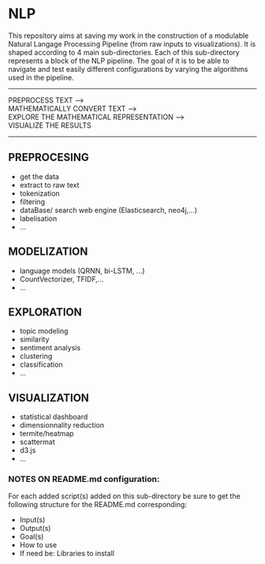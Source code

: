 # NLP
This repository aims at saving my work in the construction of a modulable Natural Langage Processing Pipeline (from raw inputs to visualizations). It is shaped according to 4 main sub-directories. Each of this sub-directory represents a block of the NLP pipeline. The goal of it is to be able to navigate and test easily different configurations by varying the algorithms used in the pipeline.  

******************************************************************************************************************** 
PREPROCESS TEXT -->                      
        MATHEMATICALLY CONVERT TEXT -->              
                    EXPLORE THE MATHEMATICAL REPRESENTATION -->                 
                                                        VISUALIZE THE RESULTS 
********************************************************************************************************************
    
## PREPROCESING 
* get the data    
* extract to raw text    
* tokenization    
* filtering    
* dataBase/ search web engine (Elasticsearch, neo4j,...)    
* labelisation 
* ...    
## MODELIZATION
* language models (QRNN, bi-LSTM, ...)      
* CountVectorizer, TFIDF,...     
* ...     
## EXPLORATION ##
* topic modeling      
* similarity    
* sentiment analysis    
* clustering    
* classification    
* ...    
## VISUALIZATION ##
* statistical dashboard     
* dimensionnality reduction    
* termite/heatmap   
* scattermat   
* d3.js   
* ...   

### NOTES ON README.md configuration:
For each added script(s) added on this sub-directory be sure to get the following structure for the README.md corresponding:   
* Input(s)
* Output(s)
* Goal(s)
* How to use
* If need be: Libraries to install
